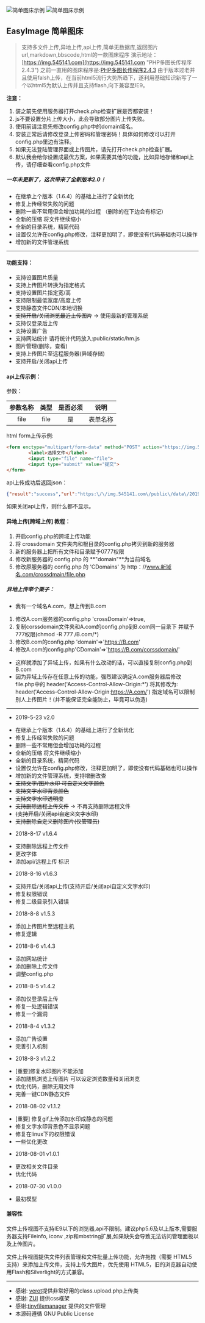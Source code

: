 ![简单图床示例](https://img.545141.com/public/data/2019/05/5ce6915f50a1a.png "简单图床示例")
![简单图床示例](https://img.545141.com/public/data/2019/05/5ce6b41416a2b.png "简单图床示例")

## EasyImage 简单图床
> 支持多文件上传,异地上传,api上传,简单无数据库,返回图片url,markdown,bbscode,html的一款图床程序
演示地址：[https://img.545141.com](https://img.545141.com "PHP多图长传程序2.4.3")
之前一直用的图床程序是:[PHP多图长传程序2.4.3](http://www.mycodes.net/48/4925.htm "PHP多图长传程序2.4.3")
由于版本过老并且使用falsh上传，在当前html5流行大势所趋下，遂利用基础知识新写了一个以html5为默认上传并且支持flash,向下兼容至IE9。

<b>注意：</b>

1. 装之前先使用服务器打开check.php检查扩展是否都安装！
2. js不要设置分片上传大小，此会导致部分图片上传失败。
3. 使用前请注意先修改config.php中的domain域名。
4. 安装正常后请修改登录上传密码和管理密码！具体如何修改可以打开config.php里边有注释。
5. 如果无法登陆管理界面或上传图片，请先打开check.php检查扩展。
6. 默认我会给你设置成最优方案，如果需要其他的功能，比如异地存储和api上传，请仔细查看config.php文件


##### 一年未更新了，这次带来了全新版本2.0！
- 在继承上个版本（1.6.4）的基础上进行了全新优化
- 修复上传经常失败的问题
- 删除一些不常用但会增加功耗的过程 （删除的在下边会有标记）
- 全新的压缩 将文件继续缩小
- 全新的目录系统，精简代码
- 设置仅允许在config.php修改，注释更加明了，即使没有代码基础也可以操作
- 增加新的文件管理系统

<hr />

#### 功能支持：

- 支持设置图片质量
- 支持上传图片转换为指定格式
- 支持设置图片指定宽/高
- 支持限制最低宽度/高度上传
- 支持静态文件CDN/本地切换
- ~~支持开启/关闭浏览最近上传图片~~ -> 使用最新的管理系统
- 支持仅登录后上传
- 支持设置广告
- 支持网站统计 请将统计代码放入:public/static/hm.js
- 图片管理(删除，查看)
- 支持上传图片至远程服务器(异域存储)
- 支持开启/关闭api上传

#### api上传示例：
参数：

| 参数名称 | 类型 | 是否必须 | 说明 |
| :------------: | :------------: | :------------: | :------------: |
| file | file | 是 | 表单名称 |

html form上传示例:
```html
<form enctype="multipart/form-data" method="POST" action="https://img.545141.com/file.php">
        <label>选择文件</label>
        <input type="file" name="file">
        <input type="submit" value="提交">
</form>
```
api上传成功后返回json：
```json
{"result":"success","url":"https:\/\/img.545141.com\/public\/data\/2019\/05\/5ce64172d24fa.png"}
```
如果关闭api上传，则什么都不显示。
#### 异地上传[跨域上传] 教程：
1. 开启config.php的跨域上传功能
2. 将 crossdomain 文件夹内和根目录的config.php拷贝到新的服务器
3. 新的服务器上把所有文件和目录赋予0777权限
4. 修改新服务器的 config.php 的 **"domain"**为当前域名
5. 修改原服务器的 config.php 的 'CDomains' 为 http：//www.新域名.com/crossdmain/file.php

##### 异地上传举个栗子：
- 我有一个域名A.com，想上传到B.com
1. 修改A.com服务器的config.php 'crossDomain'=>true,
2. 复制corssdomain文件夹和A.com的config.php到B.com同一目录下 并赋予777权限(chmod -R 777 /B.com/*)
3. 修改B.com的config.php 'domain'=>'https://B.com'
4. 修改A.com的config.php'CDomain'=>'https://B.com/corssdomain/'
- 这样就添加了异域上传，如果有什么改动的话，可以直接复制config.php到B.com
- 因为异域上传存在任意上传的功能，强烈建议确定A.com服务器后修改file.php中的
header('Access-Control-Allow-Origin:*')
将其修改为:
header('Access-Control-Allow-Origin:https://A.com/')
指定域名可以限制别人上传图片！(并不能保证完全能防止，毕竟可以伪造)

---
* 2019-5-23 v2.0
- 在继承上个版本（1.6.4）的基础上进行了全新优化
- 修复上传经常失败的问题
- 删除一些不常用但会增加功耗的过程
- 全新的压缩 将文件继续缩小
- 全新的目录系统，精简代码
- 设置仅允许在config.php修改，注释更加明了，即使没有代码基础也可以操作
- 增加新的文件管理系统，支持增删改查
- ~~支持文字/图片水印 可自定义文字颜色~~
- ~~支持文字水印背景颜色~~
- ~~支持文字水印透明度~~
- ~~支持删除远程上传文件~~ -> 不再支持删除远程文件
- ~~(支持开启/关闭api自定义文字水印)~~
- ~~支持删除自定义删除图片(仅管理员)~~

* 2018-8-17 v1.6.4
- 支持删除远程上传文件
- 更改字体
- 添加api/远程上传 标识
* 2018-8-16 v1.6.3
- 支持开启/关闭api上传(支持开启/关闭api自定义文字水印)
- 修复权限错误
- 修复二级目录引入错误

* 2018-8-8 v1.5.3
- 添加上传图片至远程主机
- 修复逻辑

* 2018-8-6 v1.4.3
- 添加网站统计
- 添加删除上传文件
- 调整config.php

* 2018-8-5 v1.4.2
- 添加仅登录后上传
- 修复一处逻辑错误
- 修复一个漏洞

* 2018-8-4 v1.3.2
- 添加广告设置
- 完善引入机制

* 2018-8-3 v1.2.2
- [重要]修复水印图片不能添加
- 添加随机浏览上传图片 可以设定浏览数量和关闭浏览
- 优化代码，删除无用文件
- 完善一键CDN静态文件

* 2018-08-02 v1.1.2
- [重要] 修复gif上传添加水印成静态的问题
- 修复文字水印背景色不显示问题
- 修复在linux下的权限错误
- 一些优化更改

* 2018-08-01 v1.0.1
- 更改相关文件目录
- 优化代码

* 2018-07-30 v1.0.0
- 最初模型

#### 兼容性
文件上传视图不支持IE9以下的浏览器,api不限制。建议php5.6及以上版本,需要服务器支持Fileinfo, iconv ,zip和mbstring扩展,如果缺失会导致无法访问管理面板以及上传图片。

文件上传视图提供文件列表管理和文件批量上传功能，允许拖拽（需要 HTML5 支持）来添加上传文件，支持上传大图片，优先使用 HTML5，旧的浏览器自动使用Flash和Silverlight的方式兼容。
<hr />

 - 感谢: [verot](https://www.verot.net "verot" )提供非常好用的class.upload.php上传类
 - 感谢: [ZUI](http://zui.sexy/ "ZUI" ) 提供css框架
 - 感谢:[tinyfilemanager](https://github.com/prasathmani/tinyfilemanager "tinyfilemanager" ) 提供的文件管理
 - 本源码遵循 GNU Public License